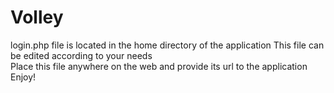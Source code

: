 # Volley
 
login.php file is located in the home directory of the application 
This file can be edited according to your needs  
Place this file anywhere on the web and provide its url to the application  
Enjoy!  
